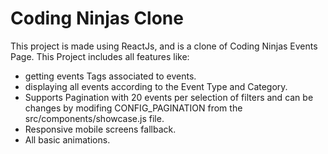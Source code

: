 # Coding Ninjas Clone

This project is made using ReactJs, and is a clone of Coding Ninjas Events Page.
This Project includes all features like:
- getting events Tags associated to events.
- displaying all events according to the Event Type and Category.
- Supports Pagination with 20 events per selection of filters and can be changes by modifing CONFIG_PAGINATION from the src/components/showcase.js file.
- Responsive mobile screens fallback.
- All basic animations.

